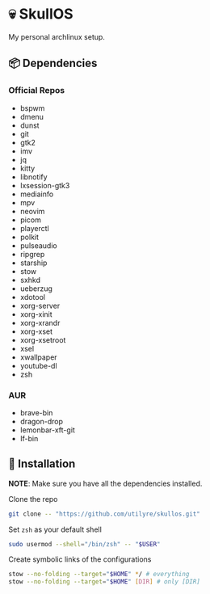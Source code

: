# 💀 SkullOS

My personal archlinux setup.

## 📦 Dependencies

### Official Repos

- bspwm
- dmenu
- dunst
- git
- gtk2
- imv
- jq
- kitty
- libnotify
- lxsession-gtk3
- mediainfo
- mpv
- neovim
- picom
- playerctl
- polkit
- pulseaudio
- ripgrep
- starship
- stow
- sxhkd
- ueberzug
- xdotool
- xorg-server
- xorg-xinit
- xorg-xrandr
- xorg-xset
- xorg-xsetroot
- xsel
- xwallpaper
- youtube-dl
- zsh

### AUR

- brave-bin
- dragon-drop
- lemonbar-xft-git
- lf-bin

## 🚦 Installation

**NOTE**: Make sure you have all the dependencies installed.

Clone the repo

```bash
git clone -- "https://github.com/utilyre/skullos.git"
```

Set `zsh` as your default shell

```bash
sudo usermod --shell="/bin/zsh" -- "$USER"
```

Create symbolic links of the configurations

```bash
stow --no-folding --target="$HOME" */ # everything
stow --no-folding --target="$HOME" [DIR] # only [DIR]
```
